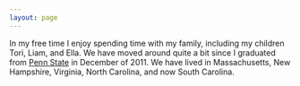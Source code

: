 ```yaml
---
layout: page
---
```


In my free time I enjoy spending time with my family, including my children Tori, Liam, and Ella. We have moved around quite a bit since I graduated from [Penn State](http://www.psu.edu) in December of 2011. We have lived in Massachusetts, New Hampshire, Virginia, North Carolina, and now South Carolina.

